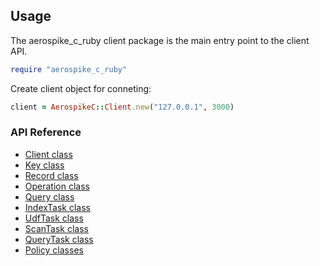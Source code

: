 ## Usage

The aerospike_c_ruby client package is the main entry point to the client API.

```ruby
require "aerospike_c_ruby"
```

Create client object for conneting:

```ruby
client = AerospikeC::Client.new("127.0.0.1", 3000)
```

### API Reference

- [Client class](client.md)
- [Key class](key.md)
- [Record class](record.md)
- [Operation class](operation.md)
- [Query class](query.md)
- [IndexTask class](index_task.md)
- [UdfTask class](udf_task.md)
- [ScanTask class](scan_task.md)
- [QueryTask class](query_task.md)
- [Policy classes](policy.md)